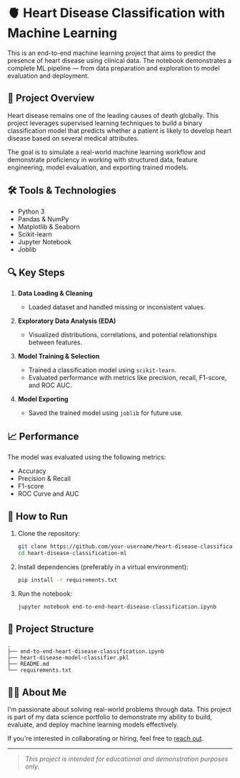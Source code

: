 
# 🫀 Heart Disease Classification with Machine Learning

This is an end-to-end machine learning project that aims to predict the presence of heart disease using clinical data. The notebook demonstrates a complete ML pipeline — from data preparation and exploration to model evaluation and deployment.

## 📌 Project Overview

Heart disease remains one of the leading causes of death globally. This project leverages supervised learning techniques to build a binary classification model that predicts whether a patient is likely to develop heart disease based on several medical attributes.

The goal is to simulate a real-world machine learning workflow and demonstrate proficiency in working with structured data, feature engineering, model evaluation, and exporting trained models.

## 🛠️ Tools & Technologies

- Python 3
- Pandas & NumPy
- Matplotlib & Seaborn
- Scikit-learn
- Jupyter Notebook
- Joblib

## 🔍 Key Steps

1. **Data Loading & Cleaning**  
   - Loaded dataset and handled missing or inconsistent values.

2. **Exploratory Data Analysis (EDA)**  
   - Visualized distributions, correlations, and potential relationships between features.

3. **Model Training & Selection**  
   - Trained a classification model using `scikit-learn`.
   - Evaluated performance with metrics like precision, recall, F1-score, and ROC AUC.

4. **Model Exporting**  
   - Saved the trained model using `joblib` for future use.

## 📈 Performance

The model was evaluated using the following metrics:
- Accuracy
- Precision & Recall
- F1-score
- ROC Curve and AUC

## 🚀 How to Run

1. Clone the repository:
   ```bash
   git clone https://github.com/your-username/heart-disease-classification-ml.git
   cd heart-disease-classification-ml
   ```

2. Install dependencies (preferably in a virtual environment):
   ```bash
   pip install -r requirements.txt
   ```

3. Run the notebook:
   ```bash
   jupyter notebook end-to-end-heart-disease-classification.ipynb
   ```

## 📁 Project Structure

```
.
├── end-to-end-heart-disease-classification.ipynb
├── heart-disease-model-classifier.pkl
├── README.md
└── requirements.txt
```

## 👨‍💻 About Me

I'm passionate about solving real-world problems through data. This project is part of my data science portfolio to demonstrate my ability to build, evaluate, and deploy machine learning models effectively.

If you're interested in collaborating or hiring, feel free to [reach out](mailto:youremail@example.com).

---

> *This project is intended for educational and demonstration purposes only.*
